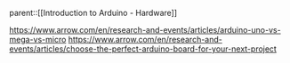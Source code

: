 parent::[[Introduction to Arduino - Hardware]]

https://www.arrow.com/en/research-and-events/articles/arduino-uno-vs-mega-vs-micro
https://www.arrow.com/en/research-and-events/articles/choose-the-perfect-arduino-board-for-your-next-project